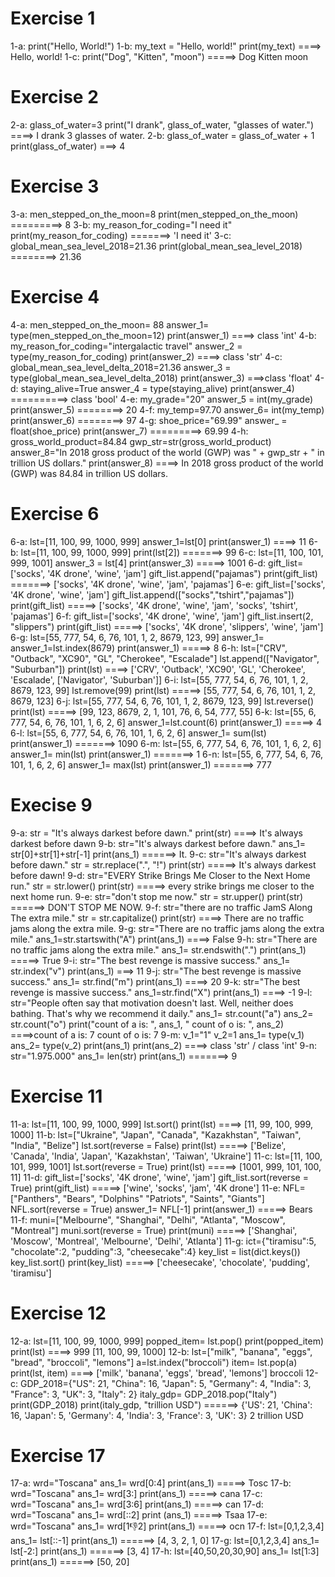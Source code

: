 # Exercise 1
1-a: print("Hello, World!")
1-b: my_text = "Hello, world!"    print(my_text) ====> Hello, world!
1-c: print("Dog", "Kitten", "moon") =====> Dog Kitten moon
# Exercise 2
2-a: glass_of_water=3     print("I drank", glass_of_water, "glasses of water.")   ====> I drank 3 glasses of water.
2-b: glass_of_water = glass_of_water + 1        print(glass_of_water) ===> 4
# Exercise 3
3-a: men_stepped_on_the_moon=8  print(men_stepped_on_the_moon) =========> 8
3-b: my_reason_for_coding="I need it"      print(my_reason_for_coding)   =======> 'I need it'
3-c: global_mean_sea_level_2018=21.36       print(global_mean_sea_level_2018)  ========> 21.36
# Exercise 4
4-a: men_stepped_on_the_moon= 88    answer_1= type(men_stepped_on_the_moon=12)        print(answer_1)  ====> class 'int'
4-b: my_reason_for_coding="intergalactic travel"  answer_2 = type(my_reason_for_coding)  print(answer_2) ====> class 'str'
4-c: global_mean_sea_level_delta_2018=21.36  answer_3 = type(global_mean_sea_level_delta_2018)  print(answer_3) ===>class 'float'
4-d: staying_alive=True     answer_4 = type(staying_alive)      print(answer_4)  ==========> class 'bool'
4-e: my_grade="20"     answer_5 = int(my_grade)      print(answer_5) ========> 20
4-f: my_temp=97.70     answer_6= int(my_temp)      print(answer_6)   ========> 97
4-g: shoe_price="69.99"    answer_ = float(shoe_price)         print(answer_7) =========> 69.99
4-h: gross_world_product=84.84   gwp_str=str(gross_world_product) answer_8="In 2018 gross product of the world (GWP) was " + gwp_str + " in trillion US dollars."     print(answer_8)  ====> In 2018 gross product of the world (GWP) was 84.84 in trillion US dollars.
# Exercise 6 
6-a: lst=[11, 100, 99, 1000, 999]   answer_1=lst[0]     print(answer_1)   ====> 11
6-b: lst=[11, 100, 99, 1000, 999]     print(lst[2])      =======> 99
6-c: lst=[11, 100, 101, 999, 1001]     answer_3 = lst[4]     print(answer_3)  =====> 1001
6-d: gift_list=['socks', '4K drone', 'wine', 'jam']   gift_list.append("pajamas") print(gift_list) =======> ['socks', '4K drone', 'wine', 'jam', 'pajamas']
6-e: gift_list=['socks', '4K drone', 'wine', 'jam']   gift_list.append(["socks","tshirt","pajamas"])  print(gift_list) =====> ['socks', '4K drone', 'wine', 'jam', 'socks', 'tshirt', 'pajamas']
6-f: gift_list=['socks', '4K drone', 'wine', 'jam']   gift_list.insert(2, "slippers")   print(gift_list) =====> ['socks', '4K drone', 'slippers', 'wine', 'jam']
6-g: lst=[55, 777, 54, 6, 76, 101, 1, 2, 8679, 123, 99]  answer_1= answer_1=lst.index(8679)   print(answer_1)   =====> 8
6-h: lst=["CRV", "Outback", "XC90", "GL", "Cherokee", "Escalade"]    lst.append(["Navigator", "Suburban"])    print(lst)  ====> ['CRV', 'Outback', 'XC90', 'GL', 'Cherokee', 'Escalade', ['Navigator', 'Suburban']]
6-i: lst=[55, 777, 54, 6, 76, 101, 1, 2, 8679, 123, 99]   lst.remove(99)  print(lst)  =====>  [55, 777, 54, 6, 76, 101, 1, 2, 8679, 123]
6-j: lst=[55, 777, 54, 6, 76, 101, 1, 2, 8679, 123, 99]  lst.reverse()  print(lst)    =====>  [99, 123, 8679, 2, 1, 101, 76, 6, 54, 777, 55]
6-k: lst=[55, 6, 777, 54, 6, 76, 101, 1, 6, 2, 6]  answer_1=lst.count(6)    print(answer_1) =====> 4
6-l: lst=[55, 6, 777, 54, 6, 76, 101, 1, 6, 2, 6]   answer_1= sum(lst)   print(answer_1)  =======>  1090
6-m: lst=[55, 6, 777, 54, 6, 76, 101, 1, 6, 2, 6]   answer_1= min(lst)   print(answer_1)  =======> 1
6-n: lst=[55, 6, 777, 54, 6, 76, 101, 1, 6, 2, 6]   answer_1= max(lst)   print(answer_1)  =======> 777
# Execise 9
9-a: str = "It's always darkest before dawn."  print(str)  ====> It's always darkest before dawn
9-b: str="It's always darkest before dawn."   ans_1= str[0]+str[1]+str[-1]  print(ans_1) ======> It.
9-c: str="It's always darkest before dawn."  str = str.replace(".", "!")  print(str)   =====>  It's always darkest before dawn!
9-d: str="EVERY Strike Brings Me Closer to the Next Home run."   str = str.lower()  print(str)  =====> every strike brings me closer to the next home run. 
9-e: str="don't stop me now."   str = str.upper()  print(str)   ======> DON'T STOP ME NOW.
9-f: str="there are no traffic JamS Along The extra mile."  str = str.capitalize()  print(str)   ====> There are no traffic jams along the extra mile.
9-g: str="There are no traffic jams along the extra mile."   ans_1=str.startswith("A")  print(ans_1)  ====> False
9-h: str="There are no traffic jams along the extra mile." ans_1= str.endswith(".") print(ans_1) =====> True
9-i: str="The best revenge is massive success."  ans_1= str.index("v")  print(ans_1)   ===> 11
9-j: str="The best revenge is massive success."  ans_1= str.find("m")   print(ans_1)    ====> 20
9-k: str="The best revenge is massive success."  ans_1=str.find("X")  print(ans_1)  ====> -1
9-l: str="People often say that motivation doesn't last. Well, neither does bathing.  That's why we recommend it daily."  ans_1= str.count("a") ans_2= str.count("o") print("count of a is: ", ans_1, " count of o is: ", ans_2)  ====>count of a is:  7  count of o is:  7 
9-m: v_1="1" v_2=1 ans_1= type(v_1) ans_2= type(v_2)  print(ans_1)  print(ans_2) ====> class 'str' / class 'int'
9-n: str="1.975.000"  ans_1= len(str) print(ans_1) =======> 9
# Exercise 11
11-a: lst=[11, 100, 99, 1000, 999]  lst.sort() print(lst)  ====> [11, 99, 100, 999, 1000]
11-b: lst=["Ukraine", "Japan", "Canada", "Kazakhstan", "Taiwan", "India", "Belize"]   lst.sort(reverse = False)   print(lst) =====> ['Belize', 'Canada', 'India', 'Japan', 'Kazakhstan', 'Taiwan', 'Ukraine'] 
11-c: lst=[11, 100, 101, 999, 1001]   lst.sort(reverse = True)  print(lst)  =====> [1001, 999, 101, 100, 11]
11-d: gift_list=['socks', '4K drone', 'wine', 'jam']   gift_list.sort(reverse = True)   print(gift_list)  =====>  ['wine', 'socks', 'jam', '4K drone']
11-e: NFL=["Panthers", "Bears", "Dolphins" "Patriots", "Saints", "Giants"]  NFL.sort(reverse = True)   answer_1= NFL[-1]  print(answer_1)  =====> Bears
11-f: muni=["Melbourne", "Shanghai", "Delhi", "Atlanta", "Moscow", "Montreal"]  muni.sort(reverse = True)  print(muni) =====> ['Shanghai', 'Moscow', 'Montreal', 'Melbourne', 'Delhi', 'Atlanta']
11-g: ict={"tiramisu":5, "chocolate":2, "pudding":3, "cheesecake":4}  key_list = list(dict.keys())  key_list.sort()  print(key_list) =====> ['cheesecake', 'chocolate', 'pudding', 'tiramisu'] 
# Exercise 12
12-a: lst=[11, 100, 99, 1000, 999]  popped_item= lst.pop()  print(popped_item)  print(lst) ====>  999 [11, 100, 99, 1000]
12-b: lst=["milk", "banana", "eggs", "bread", "broccoli", "lemons"]  a=lst.index("broccoli")  item= lst.pop(a) print(lst, item) ====> ['milk', 'banana', 'eggs', 'bread', 'lemons'] broccoli 
12-c: GDP_2018={"US": 21, "China": 16, "Japan": 5, "Germany": 4, "India": 3, "France": 3, "UK": 3, "Italy": 2}  italy_gdp= GDP_2018.pop("Italy")  print(GDP_2018)  print(italy_gdp, "trillion USD") ======> {'US': 21, 'China': 16, 'Japan': 5, 'Germany': 4, 'India': 3, 'France': 3, 'UK': 3}
2 trillion USD
# Exercise 17
17-a: wrd="Toscana" ans_1= wrd[0:4]  print(ans_1)  =====> Tosc
17-b: wrd="Toscana"  ans_1= wrd[3:] print(ans_1)   =====> cana
17-c: wrd="Toscana"  ans_1= wrd[3:6]  print(ans_1)  =====> can
17-d: wrd="Toscana"  ans_1= wrd[::2]  print (ans_1)  =====> Tsaa
17-e: wrd="Toscana"  ans_1= wrd[1:-1:2]   print(ans_1) =====> ocn
17-f: lst=[0,1,2,3,4]  ans_1= lst[::-1]  print(ans_1)   ======> [4, 3, 2, 1, 0]
17-g: lst=[0,1,2,3,4]  ans_1= lst[-2:]   print(ans_1)   ======> [3, 4]
17-h: lst=[40,50,20,30,90]  ans_1= lst[1:3]   print(ans_1)   ======> [50, 20]
 

